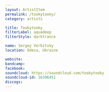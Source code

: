 ```yaml
---
layout: ArtistItem
permalink: /tookytooky/
category: artists

title: Tookytooky
filterLabel: aquadeep
filterStyle: darktrance

name: Sergey Verbitsky
location: Odesa, Ukraine

website: 
bandcamp: 
facebook: 
soundcloud: https://soundcloud.com/tookytooky
soundcloud-id: 16396451
discogs: 
---
```

